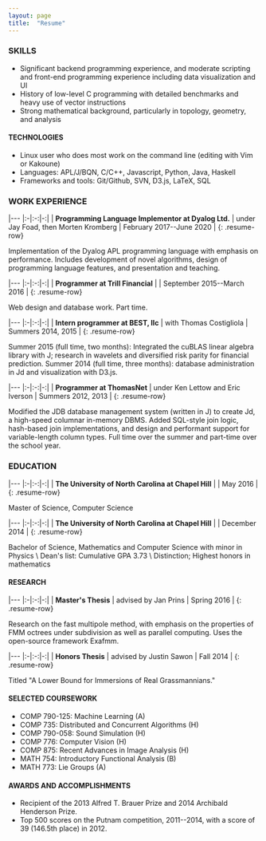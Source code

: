 ```yaml
---
layout: page
title:  "Resume"
---
```

### SKILLS
* Significant backend programming experience, and moderate scripting and front-end programming experience including data visualization and UI
* History of low-level C programming with detailed benchmarks and heavy use of vector instructions
* Strong mathematical background, particularly in topology, geometry, and analysis

#### TECHNOLOGIES
* Linux user who does most work on the command line (editing with Vim or Kakoune)
* Languages: APL/J/BQN, C/C++, Javascript, Python, Java, Haskell
* Frameworks and tools: Git/Github, SVN, D3.js, LaTeX, SQL


### WORK EXPERIENCE

|---
|:-|:-:|-:|
| **Programming Language Implementor at Dyalog Ltd.** | under Jay Foad, then Morten Kromberg | February 2017--June 2020 |
{: .resume-row}

Implementation of the Dyalog APL programming language with emphasis on
performance. Includes development of novel algorithms, design of
programming language features, and presentation and teaching.

|---
|:-|:-:|-:|
| **Programmer at Trill Financial** | | September 2015--March 2016 |
{: .resume-row}

Web design and database work. Part time.

|---
|:-|:-:|-:|
| **Intern programmer at BEST, llc** | with Thomas Costigliola | Summers 2014, 2015 |
{: .resume-row}

Summer 2015 (full time, two months): Integrated the cuBLAS linear algebra
library with J; research in wavelets and diversified risk parity for financial
prediction. Summer 2014 (full time, three months): database administration in
Jd and visualization with D3.js.

|---
|:-|:-:|-:|
| **Programmer at ThomasNet** | under Ken Lettow and Eric Iverson | Summers 2012, 2013 |
{: .resume-row}

Modified the JDB database management system (written in J) to create Jd, a
high-speed columnar in-memory DBMS. Added SQL-style join logic, hash-based join
implementations, and design and performant support for variable-length column
types. Full time over the summer and part-time over the school year.


### EDUCATION

|---
|:-|:-:|-:|
| **The University of North Carolina at Chapel Hill** | | May 2016 |
{: .resume-row}

Master of Science, Computer Science

|---
|:-|:-:|-:|
| **The University of North Carolina at Chapel Hill** | | December 2014 |
{: .resume-row}

Bachelor of Science, Mathematics and Computer Science with minor in Physics \\
Dean's list: Cumulative GPA 3.73 \\
Distinction; Highest honors in mathematics

#### RESEARCH

|---
|:-|:-:|-:|
| **Master's Thesis** | advised by Jan Prins | Spring 2016 |
{: .resume-row}

Research on the fast multipole method, with emphasis on the properties of FMM
octrees under subdivision as well as parallel computing. Uses the open-source
framework Exafmm.

|---
|:-|:-:|-:|
| **Honors Thesis** | advised by Justin Sawon | Fall 2014 |
{: .resume-row}

Titled "A Lower Bound for Immersions of Real Grassmannians."

#### SELECTED COURSEWORK
* COMP 790-125: Machine Learning (A)
* COMP 735: Distributed and Concurrent Algorithms (H)
* COMP 790-058: Sound Simulation (H)
* COMP 776: Computer Vision (H)
* COMP 875: Recent Advances in Image Analysis (H)
* MATH 754: Introductory Functional Analysis (B)
* MATH 773: Lie Groups (A)

#### AWARDS AND ACCOMPLISHMENTS
* Recipient of the 2013 Alfred T. Brauer Prize and 2014 Archibald Henderson Prize.
* Top 500 scores on the Putnam competition, 2011--2014, with a score of 39 (146.5th place) in 2012.

